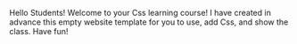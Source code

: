 Hello Students! Welcome to your Css learning course!
I have created in advance this empty website template for you to use, add Css, and show the class.
Have fun!
